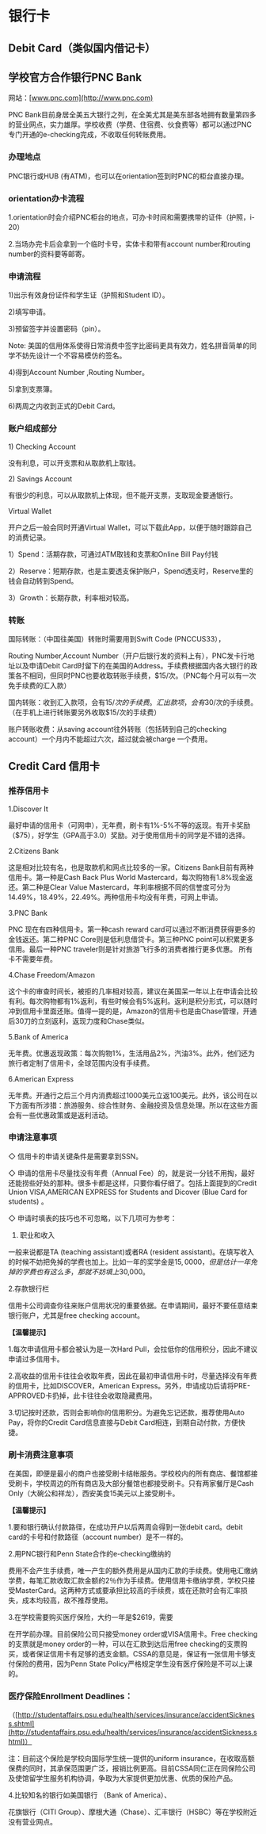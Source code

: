 # 银行卡

## Debit Card（类似国内借记卡）

## **学校官方合作银行PNC Bank**

网站：[www.pnc.com](http://www.pnc.com)

PNC Bank目前身居全美五大银行之列，在全美尤其是美东部各地拥有数量第四多的营业网点，实力雄厚。学校收费（学费、住宿费、伙食费等）都可以通过PNC专门开通的e-checking完成，不收取任何转账费用。

### **办理地点**

PNC银行或HUB \(有ATM\)，也可以在orientation签到时PNC的柜台直接办理。

### orientation办卡流程

1.orientation时会介绍PNC柜台的地点，可办卡时间和需要携带的证件（护照，i-20）

2.当场办完卡后会拿到一个临时卡号，实体卡和带有account number和routing number的资料要等邮寄。

### 申请流程

1\)出示有效身份证件和学生证（护照和Student ID）。

2\)填写申请。

3\)预留签字并设置密码（pin）。

Note: 美国的信用体系使得日常消费中签字比密码更具有效力，姓名拼音简单的同学不妨先设计一个不容易模仿的签名。

4\)得到Account Number ,Routing Number。

5\)拿到支票簿。

6\)两周之内收到正式的Debit Card。

### 账户组成部分

1\) Checking Account

没有利息，可以开支票和从取款机上取钱。

2\) Savings Account

有很少的利息，可以从取款机上体现，但不能开支票，支取现金要通银行。

Virtual Wallet

开户之后一般会同时开通Virtual Wallet，可以下载此App，以便于随时跟踪自己的消费记录。

1）Spend：活期存款，可通过ATM取钱和支票和Online Bill Pay付钱

2）Reserve：短期存款，也是主要透支保护账户，Spend透支时，Reserve里的钱会自动转到Spend。

3）Growth：长期存款，利率相对较高。

### 转账

国际转账：（中国往美国）转账时需要用到Swift Code \(PNCCUS33），

Routing Number,Account Number（开户后银行发的资料上有），PNC发卡行地址以及申请Debit Card时留下的在美国的Address。手续费根据国内各大银行的政策各不相同，但同时PNC也要收取转账手续费，$15/次。（PNC每个月可以有一次免手续费的汇入款）

国内转账：收到汇入款项，会有$15/次的手续费。汇出款项，会有$30/次的手续费。（在手机上进行转账要另外收取$15/次的手续费）

账户转账收费：从saving account往外转账（包括转到自己的checking account）一个月内不能超过六次，超过就会被charge 一个费用。

## Credit Card 信用卡

### 推荐信用卡

1.Discover It

最好申请的信用卡（可网申），无年费，刷卡有1%-5%不等的返现。有开卡奖励（$75），好学生（GPA高于3.0）奖励。对于使用信用卡的同学是不错的选择。

2.Citizens Bank

这是相对比较有名，也是取款机和网点比较多的一家。Citizens Bank目前有两种信用卡。第一种是Cash Back Plus World Mastercard，每次购物有1.8%现金返还。第二种是Clear Value Mastercard，年利率根据不同的信誉度可分为14.49%，18.49%，22.49%。两种信用卡均没有年费，可网上申请。

3.PNC Bank

PNC 现在有四种信用卡。第一种cash reward card可以通过不断消费获得更多的金钱返还。第二种PNC Core则是低利息借贷卡。第三种PNC point可以积累更多信用。最后一种PNC traveler则是针对旅游飞行多的消费者推行更多优惠。 所有卡不需要年费。

4.Chase Freedom/Amazon

这个卡的审查时间长，被拒的几率相对较高，建议在美国呆一年以上在申请会比较有利。每次购物都有1%返利，有些时候会有5%返利。返利是积分形式，可以随时冲到信用卡里面还账。值得一提的是，Amazon的信用卡也是由Chase管理，开通后30刀的立刻返利，返现力度和Chase类似。

5.Bank of America

无年费。优惠返现政策：每次购物1%，生活用品2%，汽油3%。此外，他们还为旅行者定制了信用卡，全球范围内没有手续费。

6.American Express

无年费。开通行之后三个月内消费超过1000美元立返100美元。此外，该公司在以下方面有所涉猎：旅游服务、综合性财务、金融投资及信息处理。所以在这些方面会有一些优惠政策或是返利活动。

### 申请注意事项

◇ 信用卡的申请关键条件是需要拿到SSN。

◇ 申请的信用卡尽量找没有年费（Annual Fee）的，就是说一分钱不用掏，最好还能捞些好处的那种。很多卡都是这样，只要你看仔细了。包括上面提到的Credit Union VISA,AMERICAN EXPRESS for Students and Dicover \(Blue Card for students\) 。

◇ 申请时填表的技巧也不可忽略，以下几项可为参考：

1. 职业和收入

一般来说都是TA \(teaching assistant\)或者RA \(resident assistant\)。在填写收入的时候不妨把免掉的学费也加上。比如一年的奖学金是$15,0000，但是估计一年免掉的学费也有这么多，那就不妨填上$30,000。

2.存款银行栏

信用卡公司调查你往来账户信用状况的重要依据。在申请期间，最好不要任意结束银行账户，尤其是free checking account。

**【温馨提示】**

1.每次申请信用卡都会被认为是一次Hard Pull，会拉低你的信用积分，因此不建议申请过多信用卡。

2.高收益的信用卡往往会收取年费，因此在最初申请信用卡时，尽量选择没有年费的信用卡，比如DISCOVER，American Express。另外，申请成功后请将PRE-APPROVED卡扔掉，此卡往往会收取隐藏费用。

3.切记按时还款，否则会影响你的信用积分。为避免忘记还款，推荐使用Auto Pay，将你的Credit Card信息直接与Debit Card相连，到期自动付款，方便快捷。

### 刷卡消费注意事项

在美国，即便是最小的商户也接受刷卡结帐服务。学校校内的所有商店、餐馆都接受刷卡，学校周边的所有商店及大部分餐馆也都接受刷卡。只有两家餐厅是Cash Only（大碗公和祥龙），西安美食15美元以上接受刷卡。

**【温馨提示】**

1.要和银行确认付款路径，在成功开户以后两周会得到一张debit card。debit card的卡号和付款路径（account number）是不一样的。

2.用PNC银行和Penn State合作的e-checking缴纳的

费用不会产生手续费，唯一产生的额外费用是从国内汇款的手续费。使用电汇缴纳学费，每笔汇款收取汇款金额的2％作为手续费。使用信用卡缴纳学费，学校只接受MasterCard。这两种方式或要承担比较高的手续费，或在还款时会有汇率损失，成本均较高，故不推荐使用。

3.在学校需要购买医疗保险，大约一年是$2619，需要

在开学前办理。目前保险公司只接受money order或VISA信用卡。Free checking的支票就是money order的一种，可以在汇款到达后用free checking的支票购买，或者保证信用卡有足够的透支金额。CSSA的意见是，保证有一张信用卡够支付保险的费用，因为Penn State Policy严格规定学生没有医疗保险是不可以上课的。

### 医疗保险Enrollment Deadlines：

（[http://studentaffairs.psu.edu/health/services/insurance/accidentSickness.shtml](http://studentaffairs.psu.edu/health/services/insurance/accidentSickness.shtml)）

注：目前这个保险是学校向国际学生统一提供的uniform insurance，在收取高额保费的同时，其承保范围更广泛，报销比例更高。目前CSSA同仁正在同保险公司及使馆留学生服务机构协调，争取为大家提供更加优惠、优质的保险产品。

4.比较知名的银行如美国银行 （Bank of America）、

花旗银行（CITI Group）、摩根大通（Chase）、汇丰银行（HSBC）等在学校附近没有营业网点。

